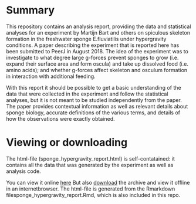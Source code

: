 # Summary

This repository contains an analysis report, providing the data and 
statistical analyses for an experiment by Martijn Bart and others on 
spiculous skeleton formation in the freshwater sponge E.fluviatilis under 
hypergravity conditions. A paper describing the experiment that is reported 
here has been submitted to PeerJ in August 2018.
The idea of the experiment was to investigate to what degree large g-forces 
prevent sponges to grow (i.e. expand their surface area and form oscula) and 
take up dissolved food (i.e. amino acids); and whether g-forces affect skeleton 
and osculum formation in interaction with additional feeding.

With this report it should be possible to get a basic understanding of the 
data that were collected in the experiment and follow the statistical analyses, 
but it is not meant to be studied independently from the paper. 
The paper provides contextual information as well as relevant details about 
sponge biology, accurate definitions of the various terms, and details of how 
the observations were exactly obtained.

# Viewing or downloading

The html-file (sponge_hypergravity_report.html) is self-contatained: it contains 
all the data that was generated by the experiment as well as analysis code.

You can view it online [here](http://htmlpreview.github.com/?https://htmlpreview.github.io/?https://raw.githubusercontent.com/emielvanloon/sponge_hypergravity/master/sponge_hypergravity_report.html?token=AKieXgUASZw4TIrMe-cZz1_vmI9zwBaSks5bi4OowA%3D%3D)
But also [download](https://github.com/emielvanloon/sponge_hypergravity/archive/master.zip) 
the archive and view it offline in an internetbrowser.
The html-file is generated from the Rmarkdown filesponge_hypergravity_report.Rmd, 
which is also included in this repo.


